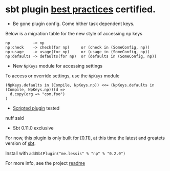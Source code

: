 # sbt plugin [best practices][bp] certified.

- Be gone plugin config. Come hither task dependent keys.

Below is a migration table for the new style of accessing np keys

    np          -> np
    np:check    -> check(for np)     or (check in (SomeConfig, np))
    np:usage    -> usage(for np)     or (usage in (SomeConfig, np))
    np:defaults -> defaults(for np)  or (defaults in (SomeConfig, np))

- New `NpKeys` module for accessing settings

To access or override settings, use the `NpKeys` module

    (NpKeys.defaults in (Compile, NpKeys.np)) <<= (NpKeys.defaults in (Compile, NpKeys.np))(d =>
      d.copy(org => "com.foo")
    )

- [Scripted plugin][sp] tested

nuff said

- Sbt 0.11.0 exclusive

For now, this plugin is only built for [0.11], at this time the latest and greatets version of [sbt][setup].

Install with `addSbtPlugin("me.lessis" % "np" % "0.2.0")`

For more info, see the project [readme][rm]

[bp]: https://github.com/harrah/xsbt/wiki/Plugins-Best-Practices
[sp]: eed3si9n.com/testing-sbt-plugins
[setup]: https://github.com/harrah/xsbt/wiki/Setup
[sbt11]: http://typesafe.artifactoryonline.com/typesafe/ivy-releases/org.scala-tools.sbt/sbt-launch/0.11.0/sbt-launch.jar
[rm]: github.com/softprops/np#readme

